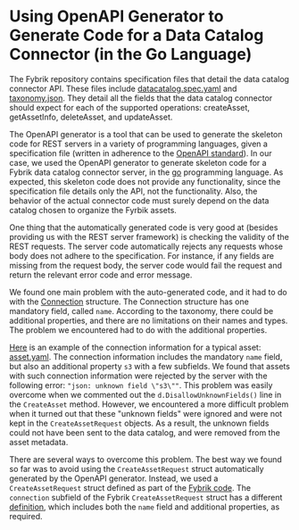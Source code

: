 # Using OpenAPI Generator to Generate Code for a Data Catalog Connector (in the Go Language)

The Fybrik repository contains specification files that detail the data catalog connector API. These files include [datacatalog.spec.yaml](https://github.com/fybrik/fybrik/blob/master/connectors/api/datacatalog.spec.yaml) and [taxonomy.json](https://github.com/fybrik/fybrik/blob/master/charts/fybrik/files/taxonomy/). They detail all the fields that the data catalog connector should expect for each of the supported operations: createAsset, getAssetInfo, deleteAsset, and updateAsset.

The OpenAPI generator is a tool that can be used to generate the skeleton code for REST servers in a variety of programming languages, given a specification file (written in adherence to the [OpenAPI standard](https://swagger.io/specification/)). In our case, we used the OpenAPI generator to generate skeleton code for a Fybrik data catalog connector server, in the [go](https://go.dev/) programming language. As expected, this skeleton code does not provide any functionality, since the specification file details only the API, not the functionality. Also, the behavior of the actual connector code must surely depend on the data catalog chosen to organize the Fyrbik assets.

One thing that the automatically generated code is very good at (besides providing us with the REST server framework) is checking the validity of the REST requests. The server code automatically rejects any requests whose body does not adhere to the specification. For instance, if any fields are missing from the request body, the server code would fail the request and return the relevant error code and error message.

We found one main problem with the auto-generated code, and it had to do with the [Connection](https://github.com/fybrik/fybrik/blob/v0.7.0/charts/fybrik/files/taxonomy/taxonomy.json#L40) structure. The Connection structure has one mandatory field, called `name`. According to the taxonomy, there could be additional properties, and there are no limitations on their names and types. The problem we encountered had to do with the additional properties.

[Here](https://github.com/fybrik/fybrik/blob/v0.7.0/manager/testdata/notebook/read-flow/asset.yaml#L10) is an example of the connection information for a typical asset: [asset.yaml](https://github.com/fybrik/fybrik/blob/v0.7.0/manager/testdata/notebook/read-flow/asset.yaml#L10). The connection information includes the mandatory `name` field, but also an additional property `s3` with a few subfields. We found that assets with such connection information were rejected by the server with the following error: `"json: unknown field \"s3\""`. This problem was easily overcome when we commented out the `d.DisallowUnknownFields()` line in the `CreateAsset` method. However, we encountered a more difficult problem when it turned out that these "unknown fields" were ignored and were not kept in the `CreateAssetRequest` objects. As a result, the unknown fields could not have been sent to the data catalog, and were removed from the asset metadata.

There are several ways to overcome this problem. The best way we found so far was to avoid using the `CreateAssetRequest` struct automatically generated by the OpenAPI generator. Instead, we used a `CreateAssetRequest` struct defined as part of the [Fybrik code](https://github.com/fybrik/fybrik/blob/v0.7.0/pkg/model/datacatalog/api.go#L25). The `connection` subfield of the Fybrik `CreateAssetRequest` struct has a different [definition](https://github.com/fybrik/fybrik/blob/v0.7.0/pkg/model/taxonomy/catalog.go#L21), which includes both the `name` field and additional properties, as required.
